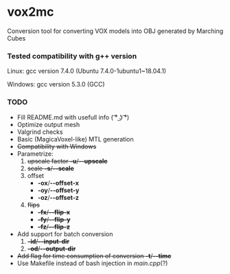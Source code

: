 # vox2mc
Conversion tool for converting VOX models into OBJ generated by Marching Cubes

### Tested compatibility with g++ version
Linux: gcc version 7.4.0 (Ubuntu 7.4.0-1ubuntu1~18.04.1)

Windows: gcc version 5.3.0 (GCC)

### TODO
* Fill README.md with usefull info ( ͡° ͜ʖ ͡°)
* Optimize output mesh
* Valgrind checks
* Basic (MagicaVoxel-like) MTL generation
* ~~Compatibility with Windows~~
* Parametrize:
	1. ~~upscale factor __-u__/__--upscale__~~
	2. ~~scale __-s__/__--scale__~~
	3. offset
		* __-ox__/__--offset-x__
		* __-oy__/__--offset-y__
		* __-oz__/__--offset-z__
	4. ~~flips~~
		* ~~__-fx__/__--flip-x__~~
		* ~~__-fy__/__--flip-y__~~
		* ~~__-fz__/__--flip-z__~~
* Add support for batch conversion
	1. ~~__-id__/__--input-dir__~~
	2. ~~__-od__/__--output-dir__~~
* ~~Add flag for time consumption of conversion __-t__/__--time__~~
* Use Makefile instead of bash injection in *main.cpp*(?)
